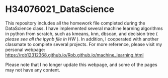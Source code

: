 # H34076021_DataScience
This repository includes all the homework file completed during the DataScience class. I have implemented several machine learning algorithms in python from scratch, such as kmeans, knn, dbscan, and decision tree ( *please see all the ipynb file in HW* ). In addition, I cooperated with another classmate to complete several projects. For more reference, please visit my personal webpage: https://rob12312368.github.io/Rob.github.io/machine_learning.html

Please note that I no longer update this webpage, and some of the pages may not have any content.
